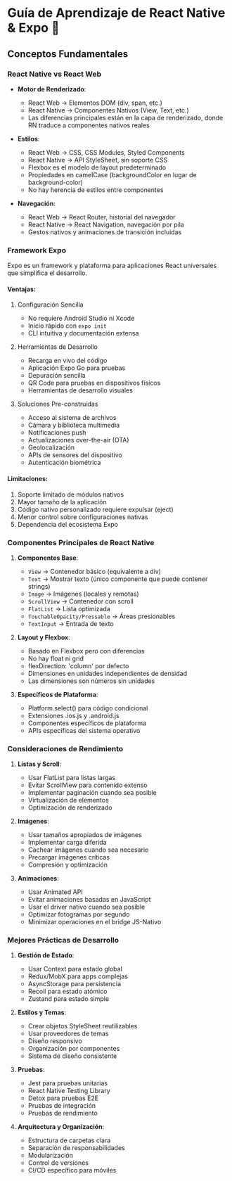# Guía de Aprendizaje de React Native & Expo 📱

## Conceptos Fundamentales

### React Native vs React Web

- **Motor de Renderizado**:

  - React Web → Elementos DOM (div, span, etc.)
  - React Native → Componentes Nativos (View, Text, etc.)
  - Las diferencias principales están en la capa de renderizado, donde RN traduce a componentes nativos reales

- **Estilos**:

  - React Web → CSS, CSS Modules, Styled Components
  - React Native → API StyleSheet, sin soporte CSS
  - Flexbox es el modelo de layout predeterminado
  - Propiedades en camelCase (backgroundColor en lugar de background-color)
  - No hay herencia de estilos entre componentes

- **Navegación**:
  - React Web → React Router, historial del navegador
  - React Native → React Navigation, navegación por pila
  - Gestos nativos y animaciones de transición incluidas

### Framework Expo

Expo es un framework y plataforma para aplicaciones React universales que simplifica el desarrollo.

#### Ventajas:

1. Configuración Sencilla

   - No requiere Android Studio ni Xcode
   - Inicio rápido con `expo init`
   - CLI intuitiva y documentación extensa

2. Herramientas de Desarrollo

   - Recarga en vivo del código
   - Aplicación Expo Go para pruebas
   - Depuración sencilla
   - QR Code para pruebas en dispositivos físicos
   - Herramientas de desarrollo visuales

3. Soluciones Pre-construidas
   - Acceso al sistema de archivos
   - Cámara y biblioteca multimedia
   - Notificaciones push
   - Actualizaciones over-the-air (OTA)
   - Geolocalización
   - APIs de sensores del dispositivo
   - Autenticación biométrica

#### Limitaciones:

1. Soporte limitado de módulos nativos
2. Mayor tamaño de la aplicación
3. Código nativo personalizado requiere expulsar (eject)
4. Menor control sobre configuraciones nativas
5. Dependencia del ecosistema Expo

### Componentes Principales de React Native

1. **Componentes Base**:

   - `View` → Contenedor básico (equivalente a div)
   - `Text` → Mostrar texto (único componente que puede contener strings)
   - `Image` → Imágenes (locales y remotas)
   - `ScrollView` → Contenedor con scroll
   - `FlatList` → Lista optimizada
   - `TouchableOpacity/Pressable` → Áreas presionables
   - `TextInput` → Entrada de texto

2. **Layout y Flexbox**:

   - Basado en Flexbox pero con diferencias
   - No hay float ni grid
   - flexDirection: 'column' por defecto
   - Dimensiones en unidades independientes de densidad
   - Las dimensiones son números sin unidades

3. **Específicos de Plataforma**:
   - Platform.select() para código condicional
   - Extensiones .ios.js y .android.js
   - Componentes específicos de plataforma
   - APIs específicas del sistema operativo

### Consideraciones de Rendimiento

1. **Listas y Scroll**:

   - Usar FlatList para listas largas
   - Evitar ScrollView para contenido extenso
   - Implementar paginación cuando sea posible
   - Virtualización de elementos
   - Optimización de renderizado

2. **Imágenes**:

   - Usar tamaños apropiados de imágenes
   - Implementar carga diferida
   - Cachear imágenes cuando sea necesario
   - Precargar imágenes críticas
   - Compresión y optimización

3. **Animaciones**:
   - Usar Animated API
   - Evitar animaciones basadas en JavaScript
   - Usar el driver nativo cuando sea posible
   - Optimizar fotogramas por segundo
   - Minimizar operaciones en el bridge JS-Nativo

### Mejores Prácticas de Desarrollo

1. **Gestión de Estado**:

   - Usar Context para estado global
   - Redux/MobX para apps complejas
   - AsyncStorage para persistencia
   - Recoil para estado atómico
   - Zustand para estado simple

2. **Estilos y Temas**:

   - Crear objetos StyleSheet reutilizables
   - Usar proveedores de temas
   - Diseño responsivo
   - Organización por componentes
   - Sistema de diseño consistente

3. **Pruebas**:

   - Jest para pruebas unitarias
   - React Native Testing Library
   - Detox para pruebas E2E
   - Pruebas de integración
   - Pruebas de rendimiento

4. **Arquitectura y Organización**:
   - Estructura de carpetas clara
   - Separación de responsabilidades
   - Modularización
   - Control de versiones
   - CI/CD específico para móviles
